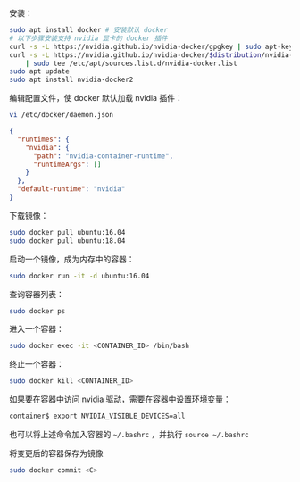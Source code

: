 安装：

```bash
sudo apt install docker # 安装默认 docker
# 以下步骤安装支持 nvidia 显卡的 docker 插件
curl -s -L https://nvidia.github.io/nvidia-docker/gpgkey | sudo apt-key add -
curl -s -L https://nvidia.github.io/nvidia-docker/$distribution/nvidia-docker.list \
    | sudo tee /etc/apt/sources.list.d/nvidia-docker.list
sudo apt update
sudo apt install nvidia-docker2
```

编辑配置文件，使 docker 默认加载 nvidia 插件：

```bash
vi /etc/docker/daemon.json
```

```json
{
  "runtimes": {
    "nvidia": {
      "path": "nvidia-container-runtime",
      "runtimeArgs": []
    }
  },
  "default-runtime": "nvidia"
}
```

下载镜像：

```bash
sudo docker pull ubuntu:16.04
sudo docker pull ubuntu:18.04
```

启动一个镜像，成为内存中的容器：

```bash
sudo docker run -it -d ubuntu:16.04
```

查询容器列表：

```bash
sudo docker ps
```

进入一个容器：

```bash
sudo docker exec -it <CONTAINER_ID> /bin/bash
```

终止一个容器：

```bash
sudo docker kill <CONTAINER_ID>
```

如果要在容器中访问 nvidia 驱动，需要在容器中设置环境变量：

```bash
container$ export NVIDIA_VISIBLE_DEVICES=all
```

也可以将上述命令加入容器的 `~/.bashrc` ，并执行 `source ~/.bashrc`

将变更后的容器保存为镜像

```bash
sudo docker commit <C>
```
<!--stackedit_data:
eyJoaXN0b3J5IjpbMTAyNzk3OTkwMiwyMDY2MTUyNjgwXX0=
-->